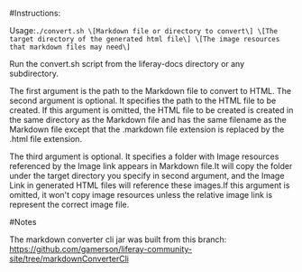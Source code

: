 #Instructions: 

Usage:`./convert.sh \[Markdown file or directory to convert\] \[The target directory of the generated html file\] \[The image resources that markdown files may need\]`

Run the convert.sh script from the liferay-docs directory or any subdirectory.

The first argument is the path to the Markdown file to convert to HTML.
The second argument is optional. It specifies the path to the HTML file to be created. If this argument is omitted, the HTML file to be created is created in the same directory as the Markdown file and has the same filename as the Markdown file except that the .markdown file extension is replaced by the .html file extension.

The third argument is optional. It specifies a folder with Image resources referenced by the Image link appears in Markdown file.It will copy the folder under the target directory you specify in second argument, and the Image Link in generated HTML files will reference these images.If this argument is omitted, it won't copy image resources unless the relative image link is represent the correct image file.

#Notes

The markdown converter cli jar was built from this branch: https://github.com/gamerson/liferay-community-site/tree/markdownConverterCli